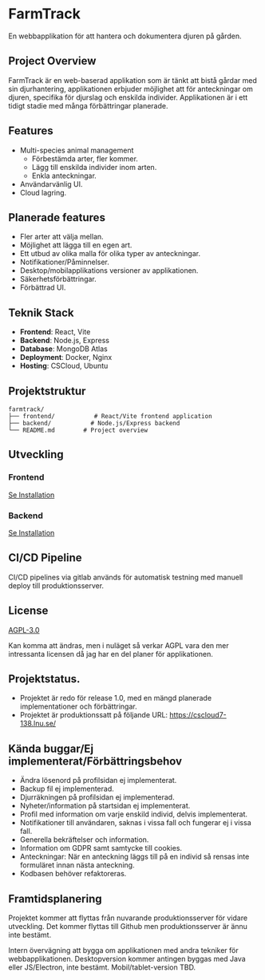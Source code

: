 # FarmTrack

En webbapplikation för att hantera och dokumentera djuren på gården.

## Project Overview

FarmTrack är en web-baserad applikation som är tänkt att bistå gårdar med sin djurhantering, applikationen erbjuder möjlighet att för anteckningar om djuren, specifika för djurslag och enskilda individer. 
Applikationen är i ett tidigt stadie med många förbättringar planerade.

## Features

- Multi-species animal management
  - Förbestämda arter, fler kommer.
  - Lägg till enskilda individer inom arten.
  - Enkla anteckningar.
- Användarvänlig UI.
- Cloud lagring.

## Planerade features
- Fler arter att välja mellan.
- Möjlighet att lägga till en egen art.
- Ett utbud av olika malla för olika typer av anteckningar.
- Notifikationer/Påminnelser.
- Desktop/mobilapplikations versioner av applikationen.
- Säkerhetsförbättringar.
- Förbättrad UI.

## Teknik Stack

- **Frontend**: React, Vite
- **Backend**: Node.js, Express
- **Database**: MongoDB Atlas
- **Deployment**: Docker, Nginx
- **Hosting**: CSCloud, Ubuntu

## Projektstruktur

```
farmtrack/
├── frontend/           # React/Vite frontend application
├── backend/           # Node.js/Express backend
└── README.md        # Project overview
```

## Utveckling

### Frontend

[Se Installation](./packages/frontend/README.md)

### Backend

[Se Installation](./packages/backend/README.md)

## CI/CD Pipeline

CI/CD pipelines via gitlab används för automatisk testning med manuell deploy till produktionsserver.

## License
[AGPL-3.0](./LICENSE.md)

Kan komma att ändras, men i nuläget så verkar AGPL vara den mer intressanta licensen då jag har en del planer för applikationen.  

## Projektstatus.
- Projektet är redo för release 1.0, med en mängd planerade implementationer och förbättringar.
- Projektet är produktionssatt på följande URL: https://cscloud7-138.lnu.se/

## Kända buggar/Ej implementerat/Förbättringsbehov
- Ändra lösenord på profilsidan ej implementerat.
- Backup fil ej implementerad.
- Djurräkningen på profilsidan ej implementerad.
- Nyheter/information på startsidan ej implementerat.
- Profil med information om varje enskild individ, delvis implementerat.
- Notifikationer till användaren, saknas i vissa fall och fungerar ej i vissa fall.
- Generella bekräftelser och information.
- Information om GDPR samt samtycke till cookies. 
- Anteckningar: När en anteckning läggs till på en individ så rensas inte formuläret innan nästa anteckning.
- Kodbasen behöver refaktoreras.

## Framtidsplanering
Projektet kommer att flyttas från nuvarande produktionsserver för vidare utveckling. Det kommer flyttas till Github men produktionsserver är ännu inte bestämt. 

Intern övervägning att bygga om applikationen med andra tekniker för webbapplikationen.
Desktopversion kommer antingen byggas med Java eller JS/Electron, inte bestämt.
Mobil/tablet-version TBD.